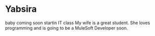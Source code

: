 # Yabsira
baby coming soon
startin IT class
My wife is a great student.
She loves programming and is going to be a MuleSoft Developer soon.
